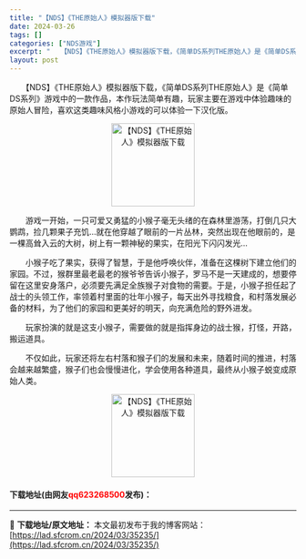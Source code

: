 ```yaml
---
title: "【NDS】《THE原始人》模拟器版下载"
date: 2024-03-26
tags: []
categories: ["NDS游戏"]
excerpt: "　　【NDS】《THE原始人》模拟器版下载，《简单DS系列THE原始人》是《简单DS系列》游戏中的一款作品，本作玩法简单有趣，玩家主要在游戏中体验趣味的原始人冒险，喜欢这类趣味风格小游戏的可以体验一下汉化版。 　　游戏一开始，一只可爱又勇猛的小猴子毫无头绪的在森林里游荡，打倒几只大鹦鹉，捡几颗果子充&hellip;"
layout: post
---
```


 <p>　　【NDS】《THE原始人》模拟器版下载，《简单DS系列THE原始人》是《简单DS系列》游戏中的一款作品，本作玩法简单有趣，玩家主要在游戏中体验趣味的原始人冒险，喜欢这类趣味风格小游戏的可以体验一下汉化版。</p> <p align="center"><img align="" border="0" src="https://lad.sfcrom.cn/wp-content/uploads/2024/03/20240326_66022b453eb4f.png" width="146" alt="【NDS】《THE原始人》模拟器版下载" /></p> <p>　　游戏一开始，一只可爱又勇猛的小猴子毫无头绪的在森林里游荡，打倒几只大鹦鹉，捡几颗果子充饥...就在他穿越了眼前的一片丛林，突然出现在他眼前的，是一棵高耸入云的大树，树上有一颗神秘的果实，在阳光下闪闪发光...</p> <p>　　小猴子吃了果实，获得了智慧，于是他呼唤伙伴，准备在这棵树下建立他们的家园。不过，猴群里最老最老的猴爷爷告诉小猴子，罗马不是一天建成的，想要停留在这里安身落户，必须要先满足全族猴子对食物的需要。于是，小猴子担任起了战士的头领工作，率领着村里面的壮年小猴子，每天出外寻找粮食，和村落发展必备的材料，为了他们的家园和更美好的明天，向充满危险的野外进发。</p> <p>　　玩家扮演的就是这支小猴子，需要做的就是指挥身边的战士猴，打怪，开路，搬运道具。</p> <p>　　不仅如此，玩家还将左右村落和猴子们的发展和未来，随着时间的推进，村落会越来越繁盛，猴子们也会慢慢进化，学会使用各种道具，最终从小猴子蜕变成原始人类。</p> <p align="center"><img align="" border="0" src="https://lad.sfcrom.cn/wp-content/uploads/2024/03/20240326_66022b45ac21a.png" width="146" alt="【NDS】《THE原始人》模拟器版下载" /></p> <p><h4>下载地址(由网友<font color="red">qq623268500</font>发布)：</h4></p> 

---
📖 **下载地址/原文地址：** 本文最初发布于我的博客网站：[https://lad.sfcrom.cn/2024/03/35235/](https://lad.sfcrom.cn/2024/03/35235/)
